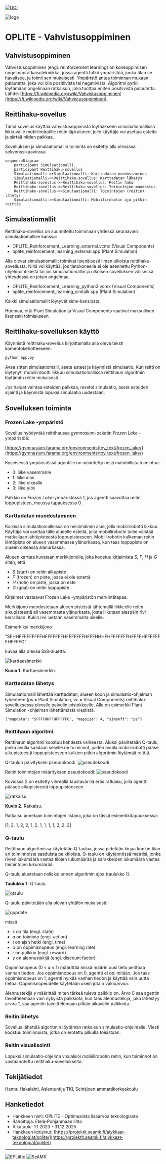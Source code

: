 [![DOI](https://zenodo.org/badge/719007511.svg)](https://zenodo.org/doi/10.5281/zenodo.10134440)

![logo](/images/OPLITE_logo_text.png)

# OPLITE - Vahvistusoppiminen

## Vahvistusoppiminen

Vahvistusoppiminen (engl. reinforcement learning) on koneoppimisen ongelmanratkaisutekniikka, jossa agentti tutkii ympäristöä, jonka tilan se havaitsee, ja toimii sen mukaisesti. Ympäristö antaa toiminnan mukaan palautetta, joka voi olla positiivista tai negatiivista. Algoritmi pyrkii löytämään ongelmaan ratkaisun, joka tuottaa eniten positiivista palautetta. Lähde: [https://fi.wikipedia.org/wiki/Vahvistusoppiminen](https://fi.wikipedia.org/wiki/Vahvistusoppiminen).

## Reittihaku-sovellus

Tämä sovellus käyttää vahvistusoppimista löytääkseen simulaatiomallissa liikkuvalle mobiilirobotille reitin läpi alueen, jolle käyttäjä voi asettaa esteitä ja siirtää niiden paikkaa.

Sovelluksen ja simulaatiomallin toiminta on esitetty alla olevassa sekvenssikaaviossa.

```mermaid
sequenceDiagram
    participant Simulaatiomalli
    participant Reittihaku-sovellus
    Simulaatiomalli->>Simulaatiomalli: Karttadatan muodostaminen
    Simulaatiomalli->>Reittihaku-sovellus: Karttadatan lähetys
    Reittihaku-sovellus->>Reittihaku-sovellus: Reitin haku
    Reittihaku-sovellus->>Reittihaku-sovellus: Toimintojen muodostus
    Reittihaku-sovellus->>Simulaatiomalli: Toimintojen (reitin) lähetys
    Simulaatiomalli->>Simulaatiomalli: Mobiilirobotin ajo pitkin reittiä
```

## Simulaatiomallit

Reittihaku-sovellus on suunniteltu toimimaan yhdessä seuraavien simulaatiomallien kanssa:
* OPLITE_Reinforcement_Learning_external.vcmx (Visual Components)
* oplite_reinforcement_learning_external.spp (Plant Simulation)

Alla olevat simulaatiomallit toimivat itsenäisesti ilman ulkoista reittihaku-sovellusta. Niitä voi käyttää, jos tietokoneelle ei ole asennettu Python-ohjelmointikieltä tai jos simulaatiomallin ja ulkoisen sovelluksen välisessä yhteydessä on jotain ongelmaa.
* OPLITE_Reinforcement_Learning_python2.vcmx (Visual Components)
* oplite_reinforcement_learning_simtalk.spp (Plant Simulation)

Kaikki simulaatiomallit löytyvät *sims*-kansiosta.

Huomaa, että Plant Simulation ja Visual Components vaativat maksullisen lisenssin toimiakseen.

## Reittihaku-sovelluksen käyttö

Käynnistä reittihaku-sovellus kirjoittamalla alla oleva teksti komentokehotteeseen:

```python
python app.py
```

Avaa sitten simulaatiomalli, aseta esteet ja käynnistä simulaatio. Kun reitti on löytynyt, mobiilirobotti liikkuu simulaatiomallissa reittihaun algoritmin löytämän reitin mukaisesti.

Jos haluat vaihtaa esteiden paikkaa, resetoi simulaatio, aseta esteiden sijainti ja käynnistä lopuksi simulaatio uudestaan.

## Sovelluksen toiminta

### Frozen Lake -ympäristö

Sovellus hyödyntää reittihaussa *gymnasium*-paketin *Frozen Lake* -ympäristöä:

[https://gymnasium.farama.org/environments/toy_text/frozen_lake/](https://gymnasium.farama.org/environments/toy_text/frozen_lake/)

Kyseisessä ympäristössä agentille on määritetty neljä mahdollista toimintoa:
* 0: liike vasemmalle
* 1: liike alas
* 2: liike oikealle
* 3: liike ylös

Palkkio on *Frozen Lake*-ympäristössä 1, jos agentti saavuttaa reitin loppupisteen, muussa tapauksessa 0.

### Karttadatan muodostaminen

Kaikissa simulaatiomalleissa on neliömäinen alue, jolla mobiilirobotti liikkuu. Käyttäjä voi asettaa tälle alueelle esteitä, joita mobiilirobotin tulee väistää matkallaan lähtöpisteestä loppupisteeseen. Mobiilirobotin kulkeman reitin lähtöpiste on alueen vasemmassa ylänurkassa, kun taas loppupiste on alueen oikeassa alanurkassa.

Alueen karttaa kuvataan merkkijonolla, joka koostuu kirjaimista *S*, *F*, *H* ja *G* siten, että
* *S* (start) on reitin alkupiste
* *F* (frozen) on piste, jossa ei ole estettä
* *H* (hole) on piste, jossa on este
* *G* (goal) on reitin loppupiste

Kirjaimet vastaavat Frozen Lake -ympäristön merkintätapaa.

Merkkijono muodostetaan alueen pisteistä lähtemällä liikkeelle reitin alkupisteestä eli vasemmasta ylänurkasta, josta liikutaan alaspäin rivi kerrallaan. Kukin rivi luetaan vasemmalta oikelle.

Esimerkiksi merkkijono

"SFHHFFFFFFFFFHFFFFFFFHFFFFFFFHFFFHHHFHFFFFFFFHFFFFHFFFFFFFHFFFFG"

kuvaa alla olevaa 8x8-aluetta.

![karttaesimerkki](/images/karttaesimerkki.png)

**Kuvio 1.** Karttaesimerkki.

### Karttadatan lähetys

Simulaatiomalli lähettää karttadatan, alueen koon ja simulaatio-ohjelman lyhenteen (ps = Plant Simulation, vc = Visual Components) reittihaku-sovelluksessa olevalle palvelin-pistokkeelle. Alla on esimerkki Plant Simulation -ohjelman lähettämästä viestistä.
```
{"mapdata": "SFFFFHHFFHFFFFFG", "mapsize": 4, "simsoft": "ps"}
```

### Reittihaun algoritmi

Reittihaun algoritmi koostuu kahdesta vaiheesta. Aluksi päivitetään Q-taulu, jonka avulla saadaan selville ne toiminnot, joiden avulla mobiilirobotti pääse alkupisteestä loppupisteeseen kulkien pitkin algoritmin löytämää reittiä.

Q-taulun päivityksen pseudokoodi:
![pseudokoodi](/images/pseudokoodi_q_taulu.png)

Reitin toimintojen määrityksen pseudokoodi:
![pseudokoodi](/images/pseudokoodi_toiminnot.png)

Kuviossa 2 on esitetty vihreällä taustavärillä eräs ratkaisu, jolla agentti pääsee alkupisteestä loppupisteeseen.

![ratkaisu](/images/ratkaisu.png)

**Kuvio 2.** Ratkaisu.

Ratkaisu annetaan toimintojen listana, joka on tässä esimerkkitapauksessa:

[1, 2, 1, 2, 2, 1, 2, 1, 1, 1, 1, 2, 2, 2]

### Q-taulu

Reittihaun algoritmissa käytetään Q-taulua, jossa pidetään kirjaa kunkin tilan eri toiminnoista saaduista palkkioista. Q-taulu on käytännössä matriisi, jonka rivien lukumäärä vastaa tilojen lukumäärää ja sarakkeiden lukumäärä vastaa toimintojen lukumäärää.

Q-taulu alustetaan nollaksi ennen algoritmin ajoa (taulukko 1).

**Taulukko 1.** Q-taulu.

![qtaulu](/images/qtaulu.png)

Q-taulu päivitetään alla olevan yhtälön mukaisesti:

![qupdate](/images/qupdate.png)

missä
* *s* on tila (engl. state)
* *a* on toiminto (engl. action)
* *t* on ajan hetki (engl. time)
* *α* on oppimisnopeus (engl. learning rate)
* *r* on palkkio (engl. reward)
* *γ* on alennustekijä (engl. discount factor)

Oppimisnopeus (0 < 𝛼 ≤ 1) määrittää missä määrin uusi tieto peittoaa vanhan tiedon. Jos oppimisnopeus on 0, agentti ei opi mitään. Jos taas oppimisnopeus on 1, agentti hylkää vanhan tiedon ja käyttää vain uutta tietoa. Oppimisnopeudelle käytetään usein jotain vakioarvoa.

Alennustekijä *γ* määrittää miten tärkeä tuleva palkkio on. Arvo 0 saa agentin tavoittelemaan vain nykyistä palkkiota, kun taas alennustekijä, joka lähestyy arvoa 1, saa agentin tavoittelemaan pitkän aikavälin palkkiota.

### Reitin lähetys

Sovellus lähettää algoritmin löytämän ratkaisun simulaatio-ohjelmalle. Viesti koostuu toiminnoista, jotka on erotettu pilkulla toisistaan.

### Reitin visualisointi

Lopuksi simulaatio-ohjelma visualisoi mobiilirobotin reitin, kun toiminnot on vastaanotettu reittihaku-sovellukselta.

## Tekijätiedot

Hannu Hakalahti, Asiantuntija TKI, Seinäjoen ammattikorkeakoulu

## Hanketiedot

* Hankkeen nimi: OPLITE - Optimaalista lisäarvoa teknologiasta
* Rahoittaja: Etelä-Pohjanmaan liitto
* Aikataulu: 1.1.2023 - 31.12.2025
* Hankkeen kotisivut: [https://projektit.seamk.fi/alykkaat-teknologiat/oplite/](https://projektit.seamk.fi/alykkaat-teknologiat/oplite/)
---
![EPLiitto](/images/EPLiitto_logo_vaaka_vari.jpg)
![SeAMK](/images/SEAMK_vaaka_fi_en_RGB_1200x486.jpg)
